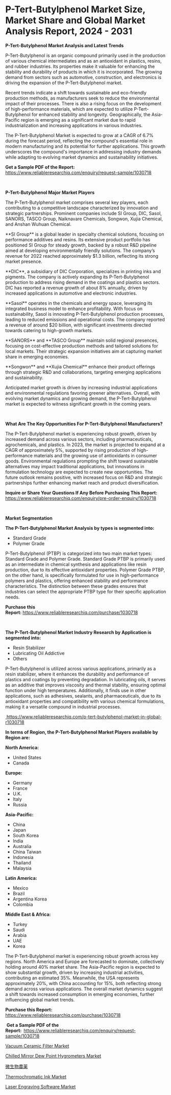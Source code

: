 <p><h1>P-Tert-Butylphenol Market Size, Market Share and Global Market Analysis Report, 2024 - 2031</h1></p><p><strong>P-Tert-Butylphenol Market Analysis and Latest Trends</strong></p>
<p><p>P-Tert-Butylphenol is an organic compound primarily used in the production of various chemical intermediates and as an antioxidant in plastics, resins, and rubber industries. Its properties make it valuable for enhancing the stability and durability of products in which it is incorporated. The growing demand from sectors such as automotive, construction, and electronics is driving the expansion of the P-Tert-Butylphenol market.</p><p>Recent trends indicate a shift towards sustainable and eco-friendly production methods, as manufacturers seek to reduce the environmental impact of their processes. There is also a rising focus on the development of high-performance materials, which are expected to utilize P-Tert-Butylphenol for enhanced stability and longevity. Geographically, the Asia-Pacific region is emerging as a significant market due to rapid industrialization and increasing applications in various industries.</p><p>The P-Tert-Butylphenol Market is expected to grow at a CAGR of 6.7% during the forecast period, reflecting the compound's essential role in modern manufacturing and its potential for further applications. This growth underscores the compound's importance in addressing industry demands while adapting to evolving market dynamics and sustainability initiatives.</p></p>
<p><strong>Get a Sample PDF of the Report:&nbsp;</strong> <a href="https://www.reliableresearchiq.com/enquiry/request-sample/1030718">https://www.reliableresearchiq.com/enquiry/request-sample/1030718</a></p>
<p>&nbsp;</p>
<p><strong>P-Tert-Butylphenol Major Market Players</strong></p>
<p><p>The P-Tert-Butylphenol market comprises several key players, each contributing to a competitive landscape characterized by innovation and strategic partnerships. Prominent companies include SI Group, DIC, Sasol, SANORS, TASCO Group, Naiknavare Chemicals, Songwon, Xujia Chemical, and Anshan Wuhuan Chemical.</p><p>**SI Group** is a global leader in specialty chemical solutions, focusing on performance additives and resins. Its extensive product portfolio has positioned SI Group for steady growth, backed by a robust R&D pipeline aimed at developing environmentally friendly solutions. The company’s revenue for 2022 reached approximately $1.3 billion, reflecting its strong market presence.</p><p>**DIC**, a subsidiary of DIC Corporation, specializes in printing inks and pigments. The company is actively expanding its P-Tert-Butylphenol production to address rising demand in the coatings and plastics sectors. DIC has reported a revenue growth of about 8% annually, driven by increased applications in automotive and electronic industries.</p><p>**Sasol** operates in the chemicals and energy space, leveraging its integrated business model to enhance profitability. With focus on sustainability, Sasol is innovating P-Tert-Butylphenol production processes, leading to reduced emissions and operational costs. The company reported a revenue of around $20 billion, with significant investments directed towards catering to high-growth markets.</p><p>**SANORS** and **TASCO Group** maintain solid regional presences, focusing on cost-effective production methods and tailored solutions for local markets. Their strategic expansion initiatives aim at capturing market share in emerging economies.</p><p>**Songwon** and **Xujia Chemical** enhance their product offerings through strategic R&D and collaborations, targeting emerging applications and sustainability.</p><p>Anticipated market growth is driven by increasing industrial applications and environmental regulations favoring greener alternatives. Overall, with evolving market dynamics and growing demand, the P-Tert-Butylphenol market is expected to witness significant growth in the coming years.</p></p>
<p>&nbsp;</p>
<p><strong>What Are The Key Opportunities For P-Tert-Butylphenol Manufacturers?</strong></p>
<p><p>The P-Tert-Butylphenol market is experiencing robust growth, driven by increased demand across various sectors, including pharmaceuticals, agrochemicals, and plastics. In 2023, the market is projected to expand at a CAGR of approximately 5%, supported by rising production of high-performance materials and the growing use of antioxidants in consumer goods. Environmental regulations prompting the shift toward sustainable alternatives may impact traditional applications, but innovations in formulation technology are expected to create new opportunities. The future outlook remains positive, with increased focus on R&D and strategic partnerships further enhancing market reach and product diversification.</p></p>
<p><strong>Inquire or Share Your Questions If Any Before Purchasing This Report:</strong> <a href="https://www.reliableresearchiq.com/enquiry/pre-order-enquiry/1030718">https://www.reliableresearchiq.com/enquiry/pre-order-enquiry/1030718</a></p>
<p>&nbsp;</p>
<p><strong>Market Segmentation</strong></p>
<p><strong>The P-Tert-Butylphenol Market Analysis by types is segmented into:</strong></p>
<p><ul><li>Standard Grade</li><li>Polymer Grade</li></ul></p>
<p><p>P-Tert-Butylphenol (PTBP) is categorized into two main market types: Standard Grade and Polymer Grade. Standard Grade PTBP is primarily used as an intermediate in chemical synthesis and applications like resin production, due to its effective antioxidant properties. Polymer Grade PTBP, on the other hand, is specifically formulated for use in high-performance polymers and plastics, offering enhanced stability and performance characteristics. The distinction between these grades ensures that industries can select the appropriate PTBP type for their specific application needs.</p></p>
<p><strong>Purchase this Report:&nbsp;</strong><a href="https://www.reliableresearchiq.com/purchase/1030718">https://www.reliableresearchiq.com/purchase/1030718</a></p>
<p>&nbsp;</p>
<p><strong>The P-Tert-Butylphenol Market Industry Research by Application is segmented into:</strong></p>
<p><ul><li>Resin Stabilizer</li><li>Lubricating Oil Addictive</li><li>Others</li></ul></p>
<p><p>P-Tert-Butylphenol is utilized across various applications, primarily as a resin stabilizer, where it enhances the durability and performance of plastics and coatings by preventing degradation. In lubricating oils, it serves as an additive that improves viscosity and thermal stability, ensuring optimal function under high temperatures. Additionally, it finds use in other applications, such as adhesives, sealants, and pharmaceuticals, due to its antioxidant properties and compatibility with various chemical formulations, making it a versatile compound in industrial processes.</p></p>
<p><a href="https://www.reliableresearchiq.com/p-tert-butylphenol-market-in-global-r1030718">&nbsp;https://www.reliableresearchiq.com/p-tert-butylphenol-market-in-global-r1030718</a></p>
<p><strong>In terms of Region, the P-Tert-Butylphenol Market Players available by Region are:</strong></p>
<p>
    <p> <strong> North America: </strong>
        <ul>
            <li>United States</li>
            <li>Canada</li>
        </ul>
        </p> 
    <p> <strong> Europe: </strong>
        <ul>
            <li>Germany</li>
            <li>France</li>
            <li>U.K.</li>
            <li>Italy</li>
            <li>Russia</li>
        </ul>
        </p> 
    <p> <strong> Asia-Pacific: </strong>
        <ul>
            <li>China</li>
            <li>Japan</li>
            <li>South Korea</li>
            <li>India</li>
            <li>Australia</li>
            <li>China Taiwan</li>
            <li>Indonesia</li>
            <li>Thailand</li>
            <li>Malaysia</li>
        </ul>
        </p> 
    <p> <strong> Latin America: </strong>
        <ul>
            <li>Mexico</li>
            <li>Brazil</li>
            <li>Argentina Korea</li>
            <li>Colombia</li>
        </ul>
        </p> 
    <p> <strong> Middle East & Africa: </strong>
        <ul>
            <li>Turkey</li>
            <li>Saudi</li>
            <li>Arabia</li>
            <li>UAE</li>
            <li>Korea</li>
        </ul>
    </p>
    </p>
<p><p>The P-Tert-Butylphenol market is experiencing robust growth across key regions. North America and Europe are forecasted to dominate, collectively holding around 40% market share. The Asia-Pacific region is expected to show substantial growth, driven by increasing industrial activities, contributing an estimated 35%. Meanwhile, the USA represents approximately 20%, with China accounting for 15%, both reflecting strong demand across various applications. The overall market dynamics suggest a shift towards increased consumption in emerging economies, further influencing global market trends.</p></p>
<p><strong>Purchase this Report: </strong><a href="https://www.reliableresearchiq.com/purchase/1030718">https://www.reliableresearchiq.com/purchase/1030718</a></p>
<p>&nbsp;<strong>Get a Sample PDF of the Report:&nbsp;&nbsp;</strong><a href="https://www.reliableresearchiq.com/enquiry/request-sample/1030718">https://www.reliableresearchiq.com/enquiry/request-sample/1030718</a></p>
<p><strong></strong></p>
<p><p><a href="https://www.linkedin.com/pulse/vacuum-ceramic-filter-market-overview-global-trends-future-prospects-fuoyf?trackingId=1ovO9jjhR0WxFjJeyX0xAg%3D%3D">Vacuum Ceramic Filter Market</a></p><p><a href="https://medium.com/@stephen.russell7684/the-chilled-mirror-dew-point-hygrometers-market-prioritizes-cost-control-and-efficiency-a94bef6c89d7">Chilled Mirror Dew Point Hygrometers Market</a></p><p><a href="https://medium.com/@grarrity46/microbial-pesticides-market-%E3%81%AF-%E3%82%B3%E3%82%B9%E3%83%88%E7%AE%A1%E7%90%86%E3%81%A8%E5%8A%B9%E7%8E%87%E5%90%91%E4%B8%8A%E3%82%92%E5%84%AA%E5%85%88%E3%81%97%E3%81%BE%E3%81%99-%E3%81%95%E3%82%89%E3%81%AB-%E5%A0%B1%E5%91%8A%E6%9B%B8%E3%81%AF%E5%B8%82%E5%A0%B4%E3%81%AE%E9%9C%80%E8%A6%81%E9%9D%A2%E3%81%A8%E4%BE%9B%E7%B5%A6%E9%9D%A2%E3%81%AE%E4%B8%A1%E6%96%B9%E3%82%92%E3%82%AB%E3%83%90%E3%83%BC%E3%81%97%E3%81%A6%E3%81%84%E3%81%BE%E3%81%99-microbial-451b8d05ba55">微生物農薬</a></p><p><a href="https://issuu.com/reportprime-2/docs/thermochromatic-ink-market-size-203_a3b770049fe886">Thermochromatic Ink Market</a></p><p><a href="https://www.linkedin.com/pulse/global-laser-engraving-software-market-trends-innovations-forward-looking-7xaaf?trackingId=%2FYJD928fReOSdP28TbOxsw%3D%3D">Laser Engraving Software Market</a></p></p>